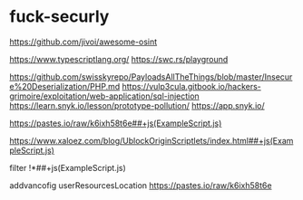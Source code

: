# fuck-securly
https://github.com/jivoi/awesome-osint

https://www.typescriptlang.org/
https://swc.rs/playground

https://github.com/swisskyrepo/PayloadsAllTheThings/blob/master/Insecure%20Deserialization/PHP.md
https://vulp3cula.gitbook.io/hackers-grimoire/exploitation/web-application/sql-injection
https://learn.snyk.io/lesson/prototype-pollution/
https://app.snyk.io/


https://pastes.io/raw/k6ixh58t6e##+js(ExampleScript.js)


https://www.xaloez.com/blog/UblockOriginScriptlets/index.html##+js(ExampleScript.js)

filter
!*##+js(ExampleScript.js)

addvancofig
userResourcesLocation https://pastes.io/raw/k6ixh58t6e
